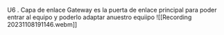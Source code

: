 U6 . Capa de enlace
 Gateway es la puerta de enlace principal para poder entrar al equipo y poderlo adaptar anuestro equiipo
![[Recording 20231108191146.webm]]
